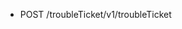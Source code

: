 <!--
    ATTENTION: This file was generated via gradle!
               Do NOT manually edit this file! Any such changes will be overwritten!
-->

* POST /troubleTicket/v1/troubleTicket
